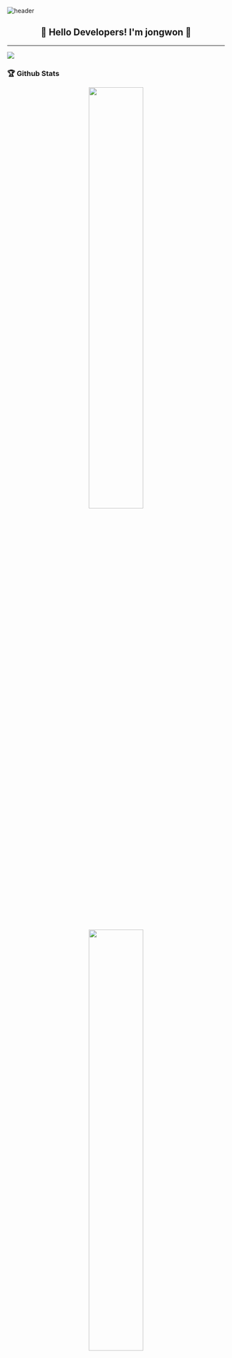 ![header](https://capsule-render.vercel.app/api?type=waving&color=gradient&height=200&section=header&text=What's%20Up?&animation=twinkling&fontSize=40)

<h2 align="center">👋 Hello Developers! I'm jongwon 👋</h2>

---
<a href="https://hits.seeyoufarm.com"><img src="https://hits.seeyoufarm.com/api/count/incr/badge.svg?url=https%3A%2F%2Fgithub.com%2Fjjwon2149&count_bg=%2379C83D&title_bg=%23555555&icon=swift.svg&icon_color=%23E7E7E7&title=hits&edge_flat=false"/></a>                    
### 🏆 Github Stats

<p align="center">
  <img src="https://github-readme-stats.vercel.app/api?username=jjwon2149&show_icons=true&hide_border=true&theme=highcontrast" width="50%" />
  <img src="https://github-readme-streak-stats.herokuapp.com/?user=jjwon2149&theme=highcontrast" width="50%" />
</p>

---

### 🚀 Tech Stack

<p align="center">
  <img src="https://img.shields.io/badge/iOS-ffffff?style=flat-square&logo=iOS&logoColor=000000" height="20"/>
  <img src="https://img.shields.io/badge/Swift-F05138?style=flat-square&logo=Swift&logoColor=FFFFFF" height="20"/>
  <img src="https://img.shields.io/badge/UIKit-2396F3?style=flat-square&logo=UIKit&logoColor=FFFFFF" height="20"/>
  <img src="https://img.shields.io/badge/SwiftUI-0078D4?style=flat-square&logo=Swift&logoColor=FFFFFF" height="20"/>
  <img src="https://img.shields.io/badge/Xcode-147EFB?style=flat-square&logo=Xcode&logoColor=FFFFFF" height="20"/>
  <img src="https://img.shields.io/badge/Git-F05032?style=flat-square&logo=Git&logoColor=FFFFFF" height="20"/>
  <img src="https://img.shields.io/badge/CoreData-1572B6?style=flat-square&logo=CoreData&logoColor=FFFFFF" height="20"/>
  <img src="https://img.shields.io/badge/Realm-39477F?style=flat-square&logo=Realm&logoColor=FFFFFF" height="20"/>
  <img src="https://img.shields.io/badge/Firebase-FFCA28?style=flat-square&logo=Firebase&logoColor=FFFFFF" height="20"/>
  <img src="https://img.shields.io/badge/Combine-F05138?style=flat-square&logo=Swift&logoColor=FFFFFF" height="20"/>
  <img src="https://img.shields.io/badge/Alamofire-1D8FE1?style=flat-square&logo=Alamofire&logoColor=FFFFFF" height="20"/>
  <img src="https://img.shields.io/badge/Crashlytics-4254C4?style=flat-square&logo=Crashlytics&logoColor=FFFFFF" height="20"/>
<!-- 
<p align="center"> 
  <img src="https://github.com/jjwon2149/jjwon2149/blob/main/github-metrics.svg" alt="Metrics" width="70%">
</p>
   
<p align="center"> 
  <img src="https://profile-counter.glitch.me/jjwon2149/count.svg" alt="Visitor Count" align="center" /> 
</p>
-->


<a href="https://github.com/devxb/gitanimals">
  <img
    src="https://render.gitanimals.org/lines/jjwon2149?pet-id=657074373036468170"
    width="600"
    height="120"
  />
</a>
  
